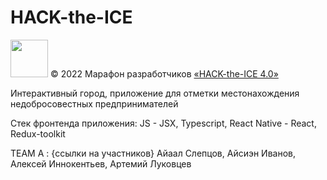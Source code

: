 # HACK-the-ICE
[<img src="https://static.tildacdn.com/tild3161-3361-4131-a662-636334383666/Group_1548.svg" height="60" />](https://ityakutia.com/hack-the-ice)
© 2022 Марафон разработчиков [«HACK-the-ICE 4.0»](https://ityakutia.com/hack-the-ice)

Интерактивный город, приложение для отметки местонахождения недобросовестных предпринимателей 

Стек фронтенда приложения: 
JS - JSX, Typescript,
React Native - React, Redux-toolkit

TEAM A : 
{ссылки на участников}
Айаал Слепцов, Айсиэн Иванов, Алексей Иннокентьев,  Артемий Луковцев 
